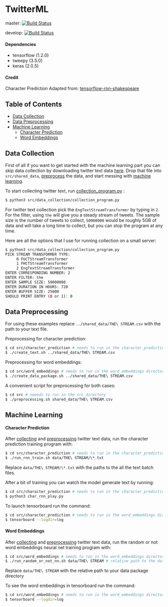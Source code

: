 # TwitterML

master: [![Build Status](https://travis-ci.org/kobejean/TwitterML.svg?branch=master)](https://travis-ci.org/kobejean/TwitterML)

develop: [![Build Status](https://travis-ci.org/kobejean/TwitterML.svg?branch=develop)](https://travis-ci.org/kobejean/TwitterML)

#### Dependencies

- tensorflow (1.2.0)
- tweepy (3.5.0)
- keras (2.0.5)

#### Credit

Character Prediction Adapted from: [tensorflow-rnn-shakespeare](https://github.com/martin-gorner/tensorflow-rnn-shakespeare)

## Table of Contents

- [Data Collection](#data-collection)
- [Data Preprocessing](#data-preprocessing)
- [Machine Learning](#machine-learning)
    - [Character Prediction](#character-prediction)
    - [Word Embeddings](#word-embeddings)

## Data Collection
First of all if you want to get started with the machine learning part you can
skip data collection by downloading twitter text data
[here](https://drive.google.com/open?id=0By-CMfnYF6bZWjY1VjNLazAtb2c).
Drop that file into `src/shared_data`, [preprocess](#data-preprocessing) the data,
and start messing with [machine learning](#machine-learning).

To start collecting twitter text, run [collection_program.py](src/data_collection/collection_program.py) :
``` bash
$ python3 src/data_collection/collection_program.py
```
For twitter text collection pick the `EngTextStreamTransformer` by typing in `2`.
For the filter, using `the` will give you a steady stream of tweets.
The sample size is the number of tweets to collect, `50000000` would be roughly
5GB of data and will take a long time to collect, but you can stop the program at any time.

Here are all the options that I use for running collection on a small server:
``` bash
$ python3 src/data_collection/collection_program.py
PICK STREAM TRANSFORMER TYPE:
     0 FUCTStreamTransformer
     1 FHCTStreamTransformer
     2 EngTextStreamTransformer
ENTER CORRESPONDING NUMBER: 2
ENTER FILTER: the
ENTER SAMPLE SIZE: 50000000
ENTER DURATION IN HOURS: 720
ENTER BUFFER SIZE: 25000
SHOULD PRINT ENTRY (0 or 1): 0
```

## Data Preprocessing
For using these examples replace `../shared_data/THE\ STREAM.csv` with the path
to your text file.

Preprocessing for character prediction:
``` bash
$ cd src/character_prediction # needs to run in the character_prediction directory
$ ./create_text.sh ../shared_data/THE\ STREAM.csv
```

Preprocessing for word embeddings:
``` bash
$ cd src/word_embeddings # needs to run in the word_embeddings directory
$ ./create_data_package.sh ../shared_data/THE\ STREAM.csv
```

A convenient script for preprocessing for both cases:
``` bash
$ cd src # neeeds to run in the src directory
$ ./preprocessing.sh shared_data/THE\ STREAM.csv
```
## Machine Learning

#### Character Prediction
After [collecting](#data-collection) and [preprocessing](#data-preprocessing)
twitter text data, run the character prediction training program with:
``` bash
$ cd src/character_prediction # needs to run in the character_prediction directory
$ ./run_rnn_train.sh data/THE\ STREAM/\*.txt
```
Replace `data/THE\ STREAM/\*.txt` with the paths to the all the text batch files.

After a bit of training you can watch the model generate text by running:
``` bash
$ cd src/character_prediction # needs to run in the character_prediction directory
$ python3 char_rnn_play.py
```

To launch tensorboard run the command:
``` bash
$ cd src/character_prediction # needs to run in the word_embeddings directory
$ tensorboard --logdir=log
```


#### Word Embeddings
After [collecting](#data-collection) and [preprocessing](#data-preprocessing)
twitter text data, run the random or not word embeddings neural net training program with:
``` bash
$ cd src/word_embeddings # needs to run in the word_embeddings directory
$ ./run_random_or_not_nn.sh data/THE\ STREAM # relative path to the data package
```
Replace `data/THE\ STREAM` with the relative path to your data package directory

To see the word embeddings in tensorboard run the command:
``` bash
$ cd src/word_embeddings # needs to run in the word_embeddings directory
$ tensorboard --logdir=log
```
